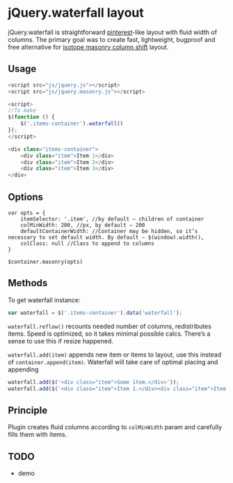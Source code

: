 # jQuery.waterfall layout

jQuery.waterfall is straightforward <a href="http://pinterest.com">pinterest</a>-like layout with fluid width of columns. The primary goal was to create fast, lightweight, bugproof and free alternative for <a href="http://isotope.metafizzy.co/custom-layout-modes/masonry-column-shift.html">isotope masonry column shift</a> layout.

## Usage

```javascript
<script src="js/jquery.js"></script>
<script src="js/jquery.masonry.js"></script>

<script>
//To make 
$(function () {
	$('.items-container').waterfall()
});
</script>

<div class="items-container">
	<div class="item">Item 1</div>
	<div class="item">Item 2</div>
	<div class="item">Item 3</div>
</div>
```

## Options
```
var opts = {
	itemSelector: '.item', //by default – children of container
	colMinWidth: 200, //px, by default – 200
	defaultContainerWidth: //Container may be hidden, so it’s necessary to set default width. By default – $(window).width(),
	colClass: null //Class to append to columns
}

$container.masonry(opts)
```


## Methods

To get waterfall instance:
```javascript
var waterfall = $('.items-container').data('waterfall');
```

`waterfall.reflow()` recounts needed number of columns, redistributes items. Speed is optimized, so it takes minimal possible calcs.
There’s a sense to use this if resize happened.


`waterfall.add(item)` appends new item or items to layout, use this instead of `container.append(item)`.
Waterfall will take care of optimal placing and appending

```javascript
waterfall.add($('<div class="item">Some item.</div>'));
waterfall.add($('<div class="item">Item 1.</div><div class="item">Item 2.</div>'));
```

## Principle

Plugin creates fluid columns according to `colMinWidth` param and carefully fills them with items.


## TODO
* demo

